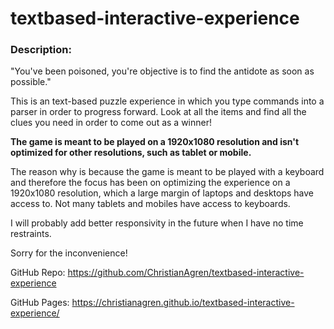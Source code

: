 # textbased-interactive-experience

### Description:

"You've been poisoned, you're objective is to find the antidote as soon as possible."

This is an text-based puzzle experience in which you type commands into a parser in order to progress forward. 
Look at all the items and find all the clues you need in order to come out as a winner!

**The game is meant to be played on a 1920x1080 resolution and isn't optimized for other resolutions, such as tablet or mobile.**

The reason why is because the game is meant to be played with a keyboard and therefore the focus has been on optimizing the experience on a 1920x1080 resolution, which a large margin of laptops and desktops have access to. Not many tablets and mobiles have access to keyboards.

I will probably add better responsivity in the future when I have no time restraints.

Sorry for the inconvenience!

GitHub Repo: https://github.com/ChristianAgren/textbased-interactive-experience

GitHub Pages: https://christianagren.github.io/textbased-interactive-experience/
